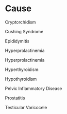 # Cause

Cryptorchidism

Cushing Syndrome

Epididymitis

Hyperprolactinemia

Hyperprolactinemia

Hyperthyroidism

Hypothyroidism

Pelvic Inflammatory Disease

Prostatitis

Testicular Varicocele
